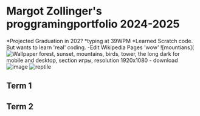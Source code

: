 # Margot Zollinger's proggramingportfolio 2024-2025
*Projected Graduation in 202?
*typing at 39WPM
*Learned Scratch code. But wants to learn 'real' coding. 
-Edit Wikipedia Pages 
'wow'
![mountians](<img src="https://img.goodfon.com/wallpaper/big/0/57/the-long-dark-vyshka-zakat-les.jpg" alt="Wallpaper forest, sunset, mountains, birds, tower, the long dark for mobile  and desktop, section игры, resolution 1920x1080 - download"/>![image](https://github.com/user-attachments/assets/c69b48ac-6f40-4ba0-a2c6-1614fba21521)
![reptile](https://www.google.com/url?sa=i&url=https%3A%2F%2Fen.wikipedia.org%2Fwiki%2FCrocodile&psig=AOvVaw2JXBiAki10BWX1c323Dl6R&ust=1724178164127000&source=images&cd=vfe&opi=89978449&ved=0CBIQjRxqFwoTCJCw0arWgYgDFQAAAAAdAAAAABAE)
## Term 1

## Term 2

